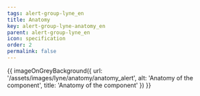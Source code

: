 ```yaml
---
tags: alert-group-lyne_en
title: Anatomy
key: alert-group-lyne-anatomy_en
parent: alert-group-lyne_en
icon: specification
order: 2
permalink: false
---
```


{{ imageOnGreyBackground({
  url: '/assets/images/lyne/anatomy/anatomy_alert',
  alt: 'Anatomy of the component',
  title: 'Anatomy of the component'
}) }}

